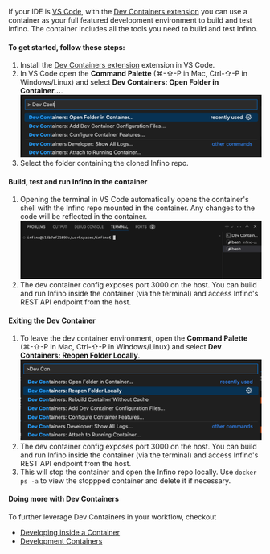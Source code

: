 If your IDE is [VS Code](https://code.visualstudio.com), with the [Dev Containers extension](https://marketplace.visualstudio.com/items?itemName=ms-vscode-remote.remote-containers) you can use a container as your full featured development environment to build and test Infino. The container includes all the tools you need to build and test Infino. 

#### To get started, follow these steps:
1. Install the [Dev Containers extension](https://marketplace.visualstudio.com/items?itemName=ms-vscode-remote.remote-containers) extension in VS Code.
2. In VS Code open the **Command Palette** (⌘-⇧-P in Mac, Ctrl-⇧-P in Windows/Linux) and select **Dev Containers: Open Folder in Container...**.
  ![Image: Open folder in dev container...](images/devcontainer/devcontainers-open-folder-in-container.png "Open Folder in Dev Container...")
3. Select the folder containing the cloned Infino repo.

#### Build, test and run Infino in the container
1. Opening the terminal in VS Code automatically opens the container's shell with the Infino repo mounted in the container. Any changes to the code will be reflected in the container.
  ![Image: Dev container terminal...](images/devcontainer/devcontainers-terminal.png "Dev Container Terminal")
2. The dev container config exposes port 3000 on the host. You can build and run Infino inside the container (via the terminal) and access Infino's REST API endpoint from the host.

#### Exiting the Dev Container
1. To leave the dev container environment, open the **Command Palette** (⌘-⇧-P in Mac, Ctrl-⇧-P in Windows/Linux) and select **Dev Containers: Reopen Folder Locally**.
  ![Image: Open folder locally...](images/devcontainer/devcontainers-open-locally.png "Reopen Folder Locally")
2. The dev container config exposes port 3000 on the host. You can build and run Infino inside the container (via the terminal) and access Infino's REST API endpoint from the host.
3. This will stop the container and open the Infino repo locally. Use `docker ps -a` to view the stoppped container and delete it if necessary.

#### Doing more with Dev Containers
To further leverage Dev Containers in your workflow, checkout
- [Developing inside a Container](https://code.visualstudio.com/docs/devcontainers/containers)
- [Development Containers](https://containers.dev)
